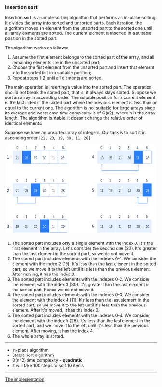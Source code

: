 ### Insertion sort
Insertion sort is a simple sorting algorithm that performs an in-place sorting. It divides the array into sorted and unsorted parts. Each iteration, the algorithm moves an element from the unsorted part to the sorted one until all array elements are sorted. The current element is inserted in a suitable position in the sorted part.

The algorithm works as follows:
 1. Assume the first element belongs to the sorted part of the array, and all remaining elements are in the unsorted part;
 2. Choose the first element from the unsorted part and insert that element into the sorted list in a suitable position;
 3. Repeat steps 1-2 until all elements are sorted.

The main operation is inserting a value into the sorted part. The operation should not break the sorted part, that is, it always stays sorted. Suppose we sort an array in ascending order. The suitable position for a current element is the last index in the sorted part where the previous element is less than or equal to the current one.
The algorithm is not suitable for large arrays since its average and worst case time complexity is of O(n2), where n is the array length.
The algorithm is stable: it doesn't change the relative order of identical elements.

Suppose we have an unsorted array of integers. Our task is to sort it in ascending order `[21, 23, 19, 30, 11, 28]`

<img height="300" src="/src/main/resources/media/arrays_sorting/insertion_sort.png" width="640"/>

1) The sorted part includes only a single element with the index 0. It's the first element in the array. Let's consider the second one (23). It's greater than the last element in the sorted part, so we do not move it.
2) The sorted part includes elements with the indexes 0-1. We consider the element with the index 2 (19). It's less than the last element in the sorted part, so we move it to the left until it is less than the previous element. After moving, it has the index 0.
3) The sorted part includes elements with the indexes 0-2. We consider the element with the index 3 (30). It's greater than the last element in the sorted part, hence we do not move it.
4) The sorted part includes elements with the indexes 0-3. We consider the element with the index 4 (11). It's less than the last element in the sorted part, so we move it to the left until it's less than the previous element. After it's moved, it has the index 0.
5) The sorted part includes elements with the indexes 0-4. We consider the element with the index 5 (28). It's less than the last element in the sorted part, and we move it to the left until it's less than the previous element. After moving, it has the index 4.
6) The whole array is sorted.

***
- In-place algorithm
- Stable sort algorithm
- O(n^2) time complexity - **quadratic**
- It will take 100 steps to sort 10 items
***
 [The implementation](src/main/java/tk/ta4anka/algorithms/sorting/array/insertion_sort/InsertionSort.java)
